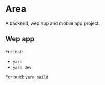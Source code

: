 
# Area

A backend, wep app and mobile app project.

## Wep app

For test:
- ```yarn```
- ```yarn dev```

For buid: ```yarn build```